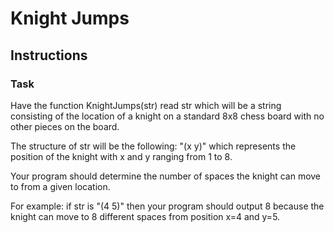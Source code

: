 # Knight Jumps 

## Instructions
### Task

Have the function KnightJumps(str) read str which will be a string consisting of the location of a knight on a standard 8x8 chess board with no other pieces on the board. 

The structure of str will be the following: "(x y)" which represents the position of the knight with x and y ranging from 1 to 8. 

Your program should determine the number of spaces the knight can move to from a given location. 

For example: 
if str is "(4 5)" then your program should output 8 because the knight can move to 8 different spaces from position x=4 and y=5. 
